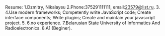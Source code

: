 Resume:
1.Dzmitry, Nikalayeu
2.Phone:375291111111, email:23579@list.ru.
3.
4.Use modern frameworks;
Competently write JavaScript code;
Create interface components;
Write plugins;
Create and maintain your javascript project.
5.
6.no experience.
7.Belarusian State University of Informatics And Radioelectronics.
8.A1 (Beginer).